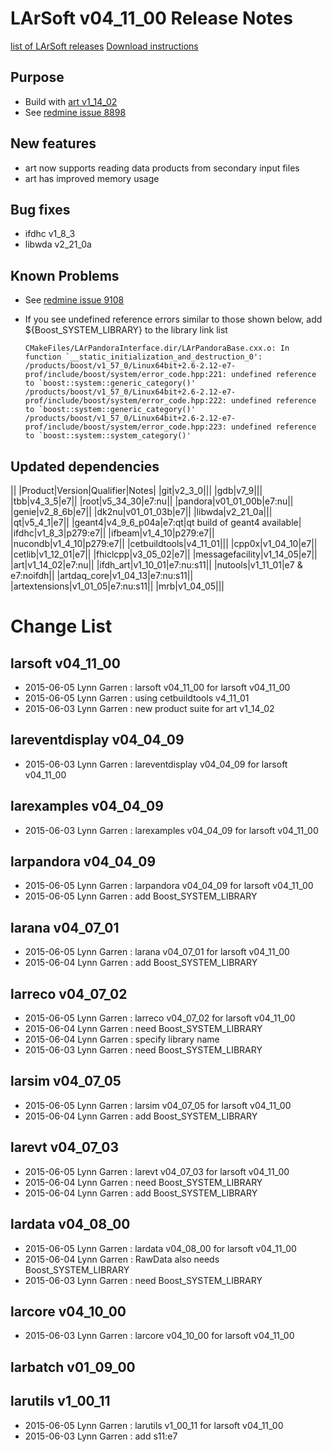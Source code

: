 LArSoft v04_11_00 Release Notes
======================================================================

[list of LArSoft releases](LArSoft_release_list)
[Download instructions](http://scisoft.fnal.gov/scisoft/bundles/larsoft/v04_11_00/larsoft-v04_11_00.html)

Purpose
--------------------

-   Build with [art v1_14_02](https://cdcvs.fnal.gov/redmine/projects/art/wiki/Release_Notes_11402)
-   See [redmine issue 8898](https://cdcvs.fnal.gov/redmine/issues/8898)

New features
------------------------------

-   art now supports reading data products from secondary input files
-   art has improved memory usage

Bug fixes
------------------------

-   ifdhc v1_8_3
-   libwda v2_21_0a

Known Problems
----------------------------------

-   See [redmine issue 9108](https://cdcvs.fnal.gov/redmine/issues/9108)
-   If you see undefined reference errors similar to those shown below, add \${Boost_SYSTEM_LIBRARY} to the library link list

        CMakeFiles/LArPandoraInterface.dir/LArPandoraBase.cxx.o: In function `__static_initialization_and_destruction_0':
        /products/boost/v1_57_0/Linux64bit+2.6-2.12-e7-prof/include/boost/system/error_code.hpp:221: undefined reference to `boost::system::generic_category()'
        /products/boost/v1_57_0/Linux64bit+2.6-2.12-e7-prof/include/boost/system/error_code.hpp:222: undefined reference to `boost::system::generic_category()'
        /products/boost/v1_57_0/Linux64bit+2.6-2.12-e7-prof/include/boost/system/error_code.hpp:223: undefined reference to `boost::system::system_category()'

Updated dependencies
----------------------------------------------

||
|Product|Version|Qualifier|Notes|
|git|v2_3_0|||
|gdb|v7_9|||
|tbb|v4_3_5|e7||
|root|v5_34_30|e7:nu||
|pandora|v01_01_00b|e7:nu||
|genie|v2_8_6b|e7||
|dk2nu|v01_01_03b|e7||
|libwda|v2_21_0a|||
|qt|v5_4_1|e7||
|geant4|v4_9_6_p04a|e7:qt|qt build of geant4 available|
|ifdhc|v1_8_3|p279:e7||
|ifbeam|v1_4_10|p279:e7||
|nucondb|v1_4_10|p279:e7||
|cetbuildtools|v4_11_01|||
|cpp0x|v1_04_10|e7||
|cetlib|v1_12_01|e7||
|fhiclcpp|v3_05_02|e7||
|messagefacility|v1_14_05|e7||
|art|v1_14_02|e7:nu||
|ifdh_art|v1_10_01|e7:nu:s11||
|nutools|v1_11_01|e7 & e7:noifdh||
|artdaq_core|v1_04_13|e7:nu:s11||
|artextensions|v1_01_05|e7:nu:s11||
|mrb|v1_04_05|||

Change List
============================

larsoft v04_11_00
------------------------------------------

-   2015-06-05 Lynn Garren : larsoft v04_11_00 for larsoft v04_11_00
-   2015-06-05 Lynn Garren : using cetbuildtools v4_11_01
-   2015-06-03 Lynn Garren : new product suite for art v1_14_02

lareventdisplay v04_04_09
----------------------------------------------------------

-   2015-06-03 Lynn Garren : lareventdisplay v04_04_09 for larsoft v04_11_00

larexamples v04_04_09
--------------------------------------------------

-   2015-06-03 Lynn Garren : larexamples v04_04_09 for larsoft v04_11_00

larpandora v04_04_09
------------------------------------------------

-   2015-06-05 Lynn Garren : larpandora v04_04_09 for larsoft v04_11_00
-   2015-06-05 Lynn Garren : add Boost_SYSTEM_LIBRARY

larana v04_07_01
----------------------------------------

-   2015-06-05 Lynn Garren : larana v04_07_01 for larsoft v04_11_00
-   2015-06-04 Lynn Garren : add Boost_SYSTEM_LIBRARY

larreco v04_07_02
------------------------------------------

-   2015-06-05 Lynn Garren : larreco v04_07_02 for larsoft v04_11_00
-   2015-06-04 Lynn Garren : need Boost_SYSTEM_LIBRARY
-   2015-06-04 Lynn Garren : specify library name
-   2015-06-03 Lynn Garren : need Boost_SYSTEM_LIBRARY

larsim v04_07_05
----------------------------------------

-   2015-06-05 Lynn Garren : larsim v04_07_05 for larsoft v04_11_00
-   2015-06-04 Lynn Garren : add Boost_SYSTEM_LIBRARY

larevt v04_07_03
----------------------------------------

-   2015-06-05 Lynn Garren : larevt v04_07_03 for larsoft v04_11_00
-   2015-06-04 Lynn Garren : need Boost_SYSTEM_LIBRARY
-   2015-06-04 Lynn Garren : add Boost_SYSTEM_LIBRARY

lardata v04_08_00
------------------------------------------

-   2015-06-05 Lynn Garren : lardata v04_08_00 for larsoft v04_11_00
-   2015-06-04 Lynn Garren : RawData also needs Boost_SYSTEM_LIBRARY
-   2015-06-03 Lynn Garren : need Boost_SYSTEM_LIBRARY

larcore v04_10_00
------------------------------------------

-   2015-06-03 Lynn Garren : larcore v04_10_00 for larsoft v04_11_00

larbatch v01_09_00
--------------------------------------------

larutils v1_00_11
------------------------------------------

-   2015-06-05 Lynn Garren : larutils v1_00_11 for larsoft v04_11_00
-   2015-06-03 Lynn Garren : add s11:e7
